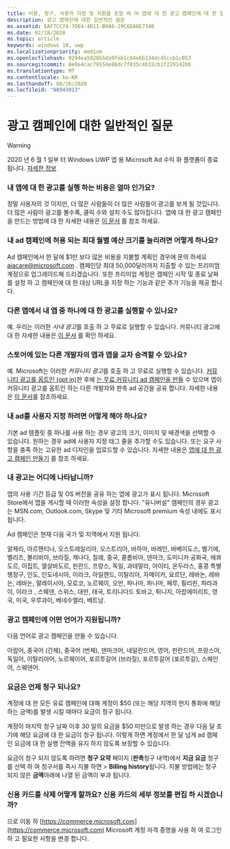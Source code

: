 ```yaml
---
title: 비용, 청구, 사용자 지정 및 지원을 포함 하 여 앱에 대 한 광고 캠페인에 대 한 일반적인 질문과 대답을 확인 하세요.
description: 광고 캠페인에 대한 일반적인 질문
ms.assetid: EAF7CC74-7DE4-4D11-B9A6-29C6EA6E734B
ms.date: 02/18/2020
ms.topic: article
keywords: windows 10, uwp
ms.localizationpriority: medium
ms.openlocfilehash: 9294ea5928b5da9feb1c94e6b134dc45ccb1c053
ms.sourcegitcommit: 8e0e4cac79554e86dc7f035c4b32cb1f229142b0
ms.translationtype: MT
ms.contentlocale: ko-KR
ms.lasthandoff: 08/26/2020
ms.locfileid: "88943013"
---
```

# <a name="common-questions-about-ad-campaigns"></a>광고 캠페인에 대한 일반적인 질문

>[!WARNING]
> 2020 년 6 월 1 일부 터 Windows UWP 앱 용 Microsoft Ad 수익 화 플랫폼이 종료 됩니다. [자세한 정보](https://social.msdn.microsoft.com/Forums/windowsapps/en-US/db8d44cb-1381-47f7-94d3-c6ded3fea36f/microsoft-ad-monetization-platform-shutting-down-june-1st?forum=aiamgr)

### <a name="how-much-does-it-cost-to-run-an-ad-for-my-app"></a>내 앱에 대 한 광고를 실행 하는 비용은 얼마 인가요?

정말 사용자의 것 이지만, 더 많은 사람들이 더 많은 사람들이 광고를 보게 될 것입니다. 더 많은 사람이 광고를 볼수록, 클릭 수와 설치 수도 많아집니다. 앱에 대 한 광고 캠페인을 만드는 방법에 대 한 자세한 내용은 [이 문서](create-an-ad-campaign-for-your-app.md) 를 참조 하세요.

### <a name="how-can-i-increase-the-maximum-monthly-budget-amount-allowed-for-my-ad-campaign"></a>내 ad 캠페인에 허용 되는 최대 월별 예산 크기를 늘리려면 어떻게 하나요?

Ad 캠페인에서 한 달에 $1만 보다 많은 비용을 지불할 계획인 경우에 문의 하세요 [aiacare@microsoft.com](mailto:aiacare@microsoft.com) . 캠페인당 최대 50,000달러까지 지출할 수 있는 프리미엄 계정으로 업그레이드해 드리겠습니다. 또한 프리미엄 계정은 캠페인 시작 및 종료 날짜를 설정 하 고 캠페인에 대 한 대상 URL을 지정 하는 기능과 같은 추가 기능을 제공 합니다.

### <a name="can-i-run-ads-for-one-of-my-apps-in-my-other-apps"></a>다른 앱에서 내 앱 중 하나에 대 한 광고를 실행할 수 있나요?

예. 우리는 이러한 *사내 광고*를 호출 하 고 무료로 실행할 수 있습니다. 커뮤니티 광고에 대 한 자세한 내용은 [이 문서](about-house-ads.md) 를 확인 하세요.

### <a name="can-i-cross-promote-my-app-with-apps-from-other-developers-in-the-store"></a>스토어에 있는 다른 개발자의 앱과 앱을 교차 승격할 수 있나요?

예. Microsoft는 이러한 *커뮤니티 광고*를 호출 하 고 무료로 실행할 수 있습니다. [커뮤니티 광고를 옵트인 (opt in)](about-community-ads.md#opt-in-to-community-ads)한 후에 [는 무료 커뮤니티 ad 캠페인을 만들](create-an-ad-campaign-for-your-app.md) 수 있으며 앱이 커뮤니티 광고를 옵트인 하는 다른 개발자와 판촉 ad 공간을 공유 합니다. 자세한 내용은 [이 문서](about-community-ads.md)를 참조하세요.

### <a name="how-can-i-customize-my-ad"></a>내 ad를 사용자 지정 하려면 어떻게 해야 하나요?

기본 ad 템플릿 중 하나를 사용 하는 경우 광고의 크기, 이미지 및 배경색을 선택할 수 있습니다. 원하는 경우 ad에 사용자 지정 태그 줄을 추가할 수도 있습니다. 또는 요구 사항을 충족 하는 고유한 ad 디자인을 업로드할 수 있습니다. 자세한 내용은 [앱에 대 한 광고 캠페인 만들기](create-an-ad-campaign-for-your-app.md) 를 참조 하세요.

### <a name="where-will-my-ad-appear"></a>내 광고는 어디에 나타납니까?

앱의 사용 기간 등급 및 OS 버전을 공유 하는 앱에 광고가 표시 됩니다. Microsoft Store에서 앱을 게시할 때 이러한 속성을 설정 합니다. "유니버설" 캠페인의 경우 광고는 MSN.com, Outlook.com, Skype 및 기타 Microsoft premium 속성 내에도 표시 됩니다.

Ad 캠페인은 현재 다음 국가 및 지역에서 지원 됩니다.

알제리, 아르헨티나, 오스트레일리아, 오스트리아, 바하마, 바레인, 바베이도스, 벨기에, 벨리즈, 볼리비아, 브라질, 캐나다, 칠레, 중국, 콜롬비아, 덴마크, 도미니카 공화국, 에콰도르, 이집트, 엘살바도르, 핀란드, 프랑스, 독일, 과테말라, 아이티, 온두라스, 홍콩 특별 행정구, 인도, 인도네시아, 이라크, 아일랜드, 이탈리아, 자메이카, 요르단, 레바논, 레바논, 레바논, 말레이시아, 모로코, 노르웨이, 오만, 파나마, 파나마, 페루, 필리핀, 파라과이, 이라크 , 스웨덴, 스위스, 대만, 태국, 트리니다드 토바고, 튀니지, 아랍에미리트, 영국, 미국, 우루과이, 베네수엘라, 베트남.

### <a name="what-languages-are-supported-for-ad-campaigns"></a>광고 캠페인에 어떤 언어가 지원됩니까?

다음 언어로 광고 캠페인을 만들 수 있습니다.

아랍어, 중국어 (간체), 중국어 (번체), 덴마크어, 네덜란드어, 영어, 핀란드어, 프랑스어, 독일어, 이탈리아어, 노르웨이어, 포르투갈어 (브라질), 포르투갈어 (포르투갈), 스페인어, 스웨덴어.

### <a name="when-will-i-be-billed"></a>요금은 언제 청구 되나요?

계정에 대 한 모든 유료 캠페인에 대해 계정이 $50 (또는 해당 지역의 현지 통화에 해당 하는 금액)를 발생 시킬 때마다 요금이 청구 됩니다.

계정이 마지막 청구 날짜 이후 30 일의 요금을 $50 미만으로 발생 하는 경우 다음 달 초기에 해당 요금에 대 한 요금이 청구 됩니다. 이렇게 하면 계정에서 한 달 넘게 ad 캠페인 요금에 대 한 실행 잔액을 유지 하지 않도록 보장할 수 있습니다.

요금이 청구 되지 않도록 하려면 **청구 요약** 페이지 (**판촉**청구 내역)에서 **지금 요금** 청구를 선택 하 여 청구서를 즉시 지불 하면  >  **Billing history**됩니다. 지불 방법에는 청구 되지 않은 **금액**아래에 나열 된 금액이 부과 됩니다.

### <a name="how-do-i-delete-a-credit-card-or-edit-the-details-of-a-credit-card"></a>신용 카드를 삭제 어떻게 할까요? 신용 카드의 세부 정보를 편집 하 시겠습니까?

으로 이동 하 [https://commerce.microsoft.com](https://commerce.microsoft.com) Microsoft 계정 자격 증명을 사용 하 여 로그인 하 고 필요한 사항을 변경 합니다.


